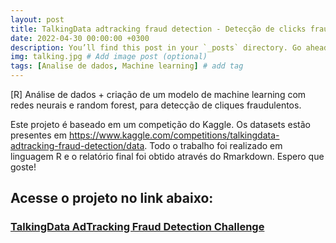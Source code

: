 ```yaml
---
layout: post
title: TalkingData adtracking fraud detection - Detecção de clicks fraudulentos
date: 2022-04-30 00:00:00 +0300
description: You’ll find this post in your `_posts` directory. Go ahead and edit it and re-build the site to see your changes. # Add post description (optional)
img: talking.jpg # Add image post (optional)
tags: [Analise de dados, Machine learning] # add tag
---
```

[R] Análise de dados + criação de um modelo de machine learning com redes neurais e random forest, para detecção de cliques fraudulentos.

Este projeto é baseado em um competição do Kaggle. Os datasets estão presentes em <https://www.kaggle.com/competitions/talkingdata-adtracking-fraud-detection/data>. Todo o trabalho foi realizado em linguagem R e o relatório final foi obtido através do Rmarkdown.
 Espero que goste!

## Acesse o projeto no link abaixo:
### [TalkingData AdTracking Fraud Detection Challenge](https://pablo-aguiarr.github.io/TalkingData_AdTracking_Fraud_Detection_Challenge/TalkingData_Challenge.html)